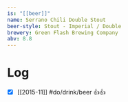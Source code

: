 ```yaml
---
is: "[[beer]]"
name: Serrano Chili Double Stout
beer-style: Stout - Imperial / Double
brewery: Green Flash Brewing Company
abv: 8.8
---
```

# Log
- [x] [[2015-11]] #do/drink/beer 👍👍
